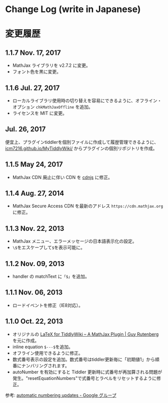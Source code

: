 # Change Log (write in Japanese)

# 変更履歴

##  1.1.7 Nov. 17, 2017

*   MathJax ライブラリを v2.7.2 に変更。
*   フォント色を黒に変更。

##  1.1.6 Jul. 27, 2017

*   ローカルライブラリ使用時の切り替えを容易にできるように、オフライン・オプション `chkMathJaxOffline` を追加。
*   ライセンスを MIT に変更。

## Jul. 26, 2017

便宜上、プラグインtiddlerを個別ファイルに作成して履歴管理できるように、[icm7216.github.io/MyTiddlyWiki/](https://icm7216.github.io/MyTiddlyWiki/) からプラグインの個別リポジトリを作成。

##  1.1.5 May 24, 2017

*   MathJax CDN 廃止に伴い CDN を [cdnjs](https://cdnjs.com/) に修正。

## 1.1.4 Aug. 27, 2014

*   MathJax Secure Access CDN を最新のアドレス `https://cdn.mathjax.org` に修正。

## 1.1.3 Nov. 22, 2013

*   MathJax メニュー、エラーメッセージの日本語表示化の設定。
*   `\$`をエスケープして`$`を表示可能に。

## 1.1.2 Nov. 09, 2013

*   handler の matchText に`「$」`を追加。

## 1.1.1 Nov. 06, 2013

*   ロードイベントを修正（IE8対応）。


## 1.1.0 Oct. 22, 2013

*   オリジナルの [LaTeX for TiddlyWiki – A MathJax Plugin | Guy Rutenberg](https://www.guyrutenberg.com/2011/06/25/latex-for-tiddlywiki-a-mathjax-plugin/) を元に作成。
*   inline equation `$---$`を追加。
*   オフライン使用できるように修正。
*   数式番号表示の設定を追加。数式番号はtiddler更新毎に「初期値1」から順番にナンバリングされます。
*   autoNumber を有効にすると Tiddler 更新時に式番号が再加算される問題が発生。"resetEquationNumbers"で式番号とラベルをリセットするように修正。  

参考: [automatic numbering updates - Google グループ](https://groups.google.com/d/searchin/mathjax-users/equationNumbers/mathjax-users/kzOOFw1qtxw/5ywOF87P-KEJ)


